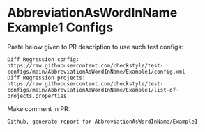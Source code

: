 # AbbreviationAsWordInName Example1 Configs
Paste below given to PR description to use such test configs:
```
Diff Regression config: https://raw.githubusercontent.com/checkstyle/test-configs/main/AbbreviationAsWordInName/Example1/config.xml
Diff Regression projects: https://raw.githubusercontent.com/checkstyle/test-configs/main/AbbreviationAsWordInName/Example1/list-of-projects.properties
```
Make comment in PR:
```
Github, generate report for AbbreviationAsWordInName/Example1
```
